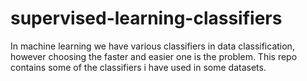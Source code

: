 # supervised-learning-classifiers
In machine learning we have various classifiers in data classification, however choosing the faster and easier one is the problem. This repo contains some of the classifiers i have used in some datasets.
